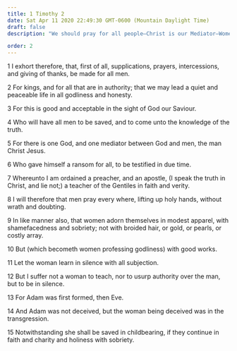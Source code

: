 ```yaml
---
title: 1 Timothy 2
date: Sat Apr 11 2020 22:49:30 GMT-0600 (Mountain Daylight Time)
draft: false
description: "We should pray for all people—Christ is our Mediator—Women should dress modestly—Women are blessed in childbearing and are admonished to continue in faith, charity, and holiness."

order: 2
---
```

    
1 I exhort therefore, that, first of all, supplications, prayers, intercessions, and giving of thanks, be made for all men.

2 For kings, and for all that are in authority; that we may lead a quiet and peaceable life in all godliness and honesty.

3 For this is good and acceptable in the sight of God our Saviour.

4 Who will have all men to be saved, and to come unto the knowledge of the truth.

5 For there is one God, and one mediator between God and men, the man Christ Jesus.

6 Who gave himself a ransom for all, to be testified in due time.

7 Whereunto I am ordained a preacher, and an apostle, (I speak the truth in Christ, and lie not;) a teacher of the Gentiles in faith and verity.

8 I will therefore that men pray every where, lifting up holy hands, without wrath and doubting.

9 In like manner also, that women adorn themselves in modest apparel, with shamefacedness and sobriety; not with broided hair, or gold, or pearls, or costly array.

10 But (which becometh women professing godliness) with good works.

11 Let the woman learn in silence with all subjection.

12 But I suffer not a woman to teach, nor to usurp authority over the man, but to be in silence.

13 For Adam was first formed, then Eve.

14 And Adam was not deceived, but the woman being deceived was in the transgression.

15 Notwithstanding she shall be saved in childbearing, if they continue in faith and charity and holiness with sobriety.
